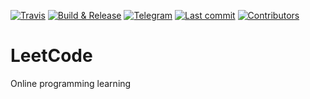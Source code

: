 [![Travis](https://img.shields.io/badge/language-Scala-red.svg)]()
[![Build & Release](https://github.com/VyunSergey/leetcode/workflows/Scala%20CI/badge.svg)](https://github.com/VyunSergey/leetcode/actions?query=workflow%3A%22Scala+CI%22)
[![Telegram](https://img.shields.io/badge/Telegram-Telegram-blue)]()
[![Last commit](https://img.shields.io/github/last-commit/VyunSergey/leetcode)]()
[![Contributors](https://img.shields.io/github/contributors/VyunSergey/leetcode)]()

LeetCode
========

Online programming learning

